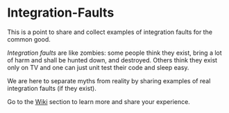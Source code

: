 Integration-Faults
==================

This is a point to share and collect examples of integration faults for the common good.

_Integration faults_ are like zombies: some people think they exist, bring a lot of harm and shall be hunted down, and destroyed.
Others think they exist only on TV and one can just unit test their code and sleep easy.

We are here to separate myths from reality by sharing examples of real integration faults (if they exist).

Go to the [Wiki](https://github.com/rubinovk/integration-faults/wiki) section to learn more and share your experience.